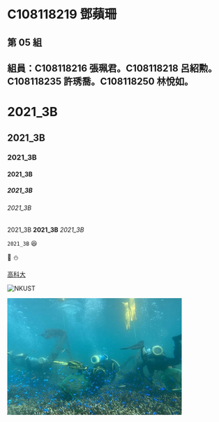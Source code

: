 # C108118219 鄧蘋珊
## 第 05 組
## 組員：C108118216 張珮君。C108118218 呂紹勲。C108118235 許琇喬。C108118250 林悅如。


# 2021_3B

## 2021_3B

### 2021_3B

#### 2021_3B

##### 2021_3B

###### 2021_3B

2021_3B   **2021_3B**   *2021_3B*

`2021_3B`  :laughing:

:star2:   :snowman:

[高科大](https://www.nkust.edu.tw)

![NKUST](https://www.nkust.edu.tw/var/file/0/1000/img/513/182513897.png "NKUST")

![fig](nkust-2.jpg "海底風光")
